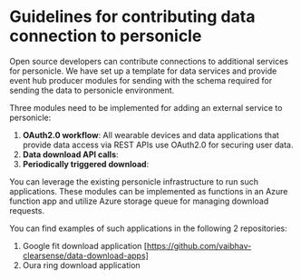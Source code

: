 # Guidelines for contributing data connection to personicle
Open source developers can contribute connections to additional services for personicle. We have set up a template for data services and provide event hub producer modules for sending with the schema required for sending the data to personicle environment.

Three modules need to be implemented for adding an external service to personicle:

1. **OAuth2.0 workflow**: All wearable devices and data applications that provide data access via REST APIs use OAuth2.0 for securing user data. 
2. **Data download API calls**:
3. **Periodically triggered download**:

You can leverage the existing personicle infrastructure to run such applications. These modules can be implemented as functions in an Azure function app and utilize Azure storage queue for managing download requests.

You can find examples of such applications in the following 2 repositories:
1. Google fit download application [https://github.com/vaibhav-clearsense/data-download-apps]
2. Oura ring download application
